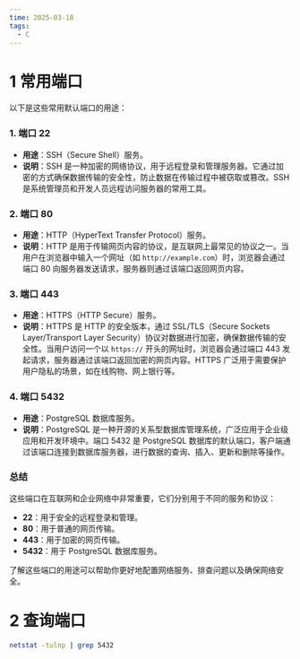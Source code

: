 ```yaml
---
time: 2025-03-18
tags:
  - C
---
```

# 1 常用端口

以下是这些常用默认端口的用途：

### 1. **端口 22**
- **用途**：SSH（Secure Shell）服务。
- **说明**：SSH 是一种加密的网络协议，用于远程登录和管理服务器。它通过加密的方式确保数据传输的安全性，防止数据在传输过程中被窃取或篡改。SSH 是系统管理员和开发人员远程访问服务器的常用工具。

### 2. **端口 80**
- **用途**：HTTP（HyperText Transfer Protocol）服务。
- **说明**：HTTP 是用于传输网页内容的协议，是互联网上最常见的协议之一。当用户在浏览器中输入一个网址（如 `http://example.com`）时，浏览器会通过端口 80 向服务器发送请求，服务器则通过该端口返回网页内容。

### 3. **端口 443**
- **用途**：HTTPS（HTTP Secure）服务。
- **说明**：HTTPS 是 HTTP 的安全版本，通过 SSL/TLS（Secure Sockets Layer/Transport Layer Security）协议对数据进行加密，确保数据传输的安全性。当用户访问一个以 `https://` 开头的网址时，浏览器会通过端口 443 发起请求，服务器通过该端口返回加密的网页内容。HTTPS 广泛用于需要保护用户隐私的场景，如在线购物、网上银行等。

### 4. **端口 5432**
- **用途**：PostgreSQL 数据库服务。
- **说明**：PostgreSQL 是一种开源的关系型数据库管理系统，广泛应用于企业级应用和开发环境中。端口 5432 是 PostgreSQL 数据库的默认端口，客户端通过该端口连接到数据库服务器，进行数据的查询、插入、更新和删除等操作。

### 总结
这些端口在互联网和企业网络中非常重要，它们分别用于不同的服务和协议：
- **22**：用于安全的远程登录和管理。
- **80**：用于普通的网页传输。
- **443**：用于加密的网页传输。
- **5432**：用于 PostgreSQL 数据库服务。

了解这些端口的用途可以帮助你更好地配置网络服务、排查问题以及确保网络安全。

# 2 查询端口

```bash
netstat -tulnp | grep 5432
```

